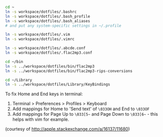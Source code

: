 ```bash
cd ~
ln -s workspace/dotfiles/.bashrc
ln -s workspace/dotfiles/.bash_profile
ln -s workspace/dotfiles/.bash_aliases
# and put any system-specific settings in ~/.profile

ln -s workspace/dotfiles/.vim
ln -s workspace/dotfiles/.vimrc

ln -s workspace/dotfiles/.abcde.conf
ln -s workspace/dotfiles/.flac2mp3.conf

cd ~/bin
ln -s ../workspace/dotfiles/bin/flac2mp3
ln -s ../workspace/dotfiles/bin/flac2mp3-rips-conversions

cd ~/Library
ln -s ../workspace/dotfiles/Library/KeyBindings
```

To fix Home and End keys in terminal:

1. Terminal > Preferences > Profiles > Keyboard
2. Add mappings for Home to 'Send text' of `\033OH` and End to `\033OF`
3. Add mappings for Page Up to `\033[5~` and Page Down to `\033[6~` - this helps with vim for example.

(courtesy of http://apple.stackexchange.com/a/16137/11680)
